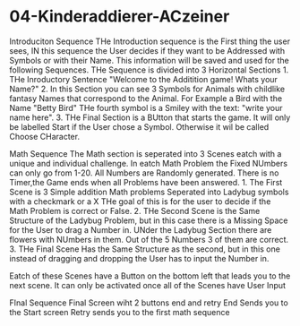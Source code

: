 # 04-Kinderaddierer-ACzeiner
Introduciton Sequence
THe Introduction sequence is the First thing the user sees, IN this sequence the User decides if they want to be Addressed with Symbols or with their Name.
This information will be saved and used for the following Sequences. 
THe Sequence is divided into 3 Horizontal Sections
1.
  THe Inroductory Sentence "Welcome to the Additition game! Whats your Name?"
2.
  In this Section you can see 3 Symbols for Animals with childlike fantasy Names that correspond to the Animal. For Example a Bird with the Name "Betty Bird"
  THe fourth symbol is a Smiley with the text: "write your name here".
3. THe Final Section is a BUtton that starts the game. It will only be labelled Start if the User chose a Symbol. Otherwise it wil be called Choose CHaracter.



Math Sequence
The Math section is seperated into 3 Scenes eatch with a unique and individual challenge. In eatch Math Problem the Fixed NUmbers can only go from 1-20.
All Numbers are Randomly generated.
There is no Timer,the Game ends when all Problems have been answered.
1.
  The First Scene is 3 Simple addition Math problems Seperated into Ladybug symbols with a checkmark or a X
  THe goal of this is for the user to decide if the Math Problem is correct or False.
2.
  THe Second Scene is the Same Structure of the Ladybug Problem, but in this case there is a Missing Space for the User to drag a Number in. 
  UNder the Ladybug Section there are flowers with NUmbers in them. Out of the 5 Numbers 3 of them are correct.
3.
  THe Final Scene
  Has the Same Structure as the second, but in this one instead of dragging and dropping the User has to input the Number in.
  
Eatch of these Scenes have a Button on the bottom left that leads you to the next scene. It can only be activated once all of the Scenes have User Input

FInal Sequence 
Final Screen wiht 2 buttons end and retry
End Sends you to the Start screen
Retry sends you to the first math sequence
